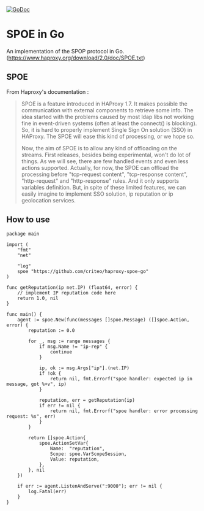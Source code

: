 [![GoDoc](https://godoc.org/github.com/criteo/haproxy-spoe-go?status.svg)](https://godoc.org/github.com/criteo/haproxy-spoe-go)

# SPOE in Go

An implementation of the SPOP protocol in Go. (https://www.haproxy.org/download/2.0/doc/SPOE.txt)

## SPOE

From Haproxy's documentation :

> SPOE is a feature introduced in HAProxy 1.7. It makes possible the
> communication with external components to retrieve some info. The idea started
> with the problems caused by most ldap libs not working fine in event-driven
> systems (often at least the connect() is blocking). So, it is hard to properly
> implement Single Sign On solution (SSO) in HAProxy. The SPOE will ease this
> kind of processing, or we hope so.
>
> Now, the aim of SPOE is to allow any kind of offloading on the streams. First
> releases, besides being experimental, won't do lot of things. As we will see,
> there are few handled events and even less actions supported. Actually, for
> now, the SPOE can offload the processing before "tcp-request content",
> "tcp-response content", "http-request" and "http-response" rules. And it only
> supports variables definition. But, in spite of these limited features, we can
> easily imagine to implement SSO solution, ip reputation or ip geolocation
> services.


## How to use

```golang
package main

import (
	"fmt"
	"net"

	"log"
	spoe "https://github.com/criteo/haproxy-spoe-go"
)

func getReputation(ip net.IP) (float64, error) {
	// implement IP reputation code here
	return 1.0, nil
}

func main() {
	agent := spoe.New(func(messages []spoe.Message) ([]spoe.Action, error) {
		reputation := 0.0

		for _, msg := range messages {
			if msg.Name != "ip-rep" {
				continue
			}

			ip, ok := msg.Args["ip"].(net.IP)
			if !ok {
				return nil, fmt.Errorf("spoe handler: expected ip in message, got %+v", ip)
			}

			reputation, err = getReputation(ip)
			if err != nil {
				return nil, fmt.Errorf("spoe handler: error processing request: %s", err)
			}
		}

		return []spoe.Action{
			spoe.ActionSetVar{
				Name:  "reputation",
				Scope: spoe.VarScopeSession,
				Value: reputation,
			},
		}, nil
	})

	if err := agent.ListenAndServe(":9000"); err != nil {
		log.Fatal(err)
	}
}

```
